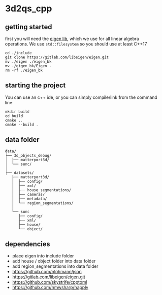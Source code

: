 # 3d2qs_cpp

## getting started
first you will need the [eigen lib](http://eigen.tuxfamily.org/index.php?title=Main_Page), which we use for all linear algebra operations.
We use `std::filesystem` so you should use at least C++17

```shell
cd ./include
git clone https://gitlab.com/libeigen/eigen.git
mv ./eigen ./eigen_bk
mv ./eigen_bk/Eigen .
rm -rf ./eigen_bk
```

## starting the project
You can use an c++ ide, or you can simply compile/link from the command line
```shell
mkdir build
cd build
cmake ..
cmake --build .
```

## data folder
```
data/
├── 3d_objects_debug/
│  ├── matterport3d/
│  └── sunc/
│ 
├── datasets/
   ├── matterport3d/
   │  ├── config/
   │  ├── xml/
   │  ├── house_segmentations/
   │  ├── cameras/
   │  ├── metadata/
   │  └── region_segmentations/
   │
   └── sunc
      ├── config/
      ├── xml/
      ├── house/
      └── object/
```

## dependencies
- place eigen into include folder 
- add house / object folder into data folder
- add region_segmentations into data folder
- https://github.com/nlohmann/json
- https://gitlab.com/libeigen/eigen.git
- https://github.com/skystrife/cpptoml
- https://github.com/nmwsharp/happly
